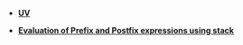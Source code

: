 - [**UV**](uv)

- [**Evaluation of Prefix and Postfix expressions using stack**](Eval_Infix_Postfix)
